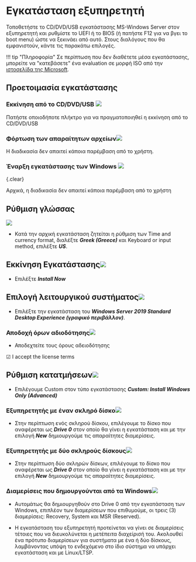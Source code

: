 # Εγκατάσταση εξυπηρετητή

Τοποθετήστε το CD/DVD/USB εγκατάστασης MS-Windows Server στον εξυπηρετητή και
ρυθμίστε το UEFI ή το BIOS (ή πατήστε F12 για να βγει το boot menu) ώστε να
ξεκινάει από αυτό. Στους διαλόγους που θα εμφανιστούν, κάντε τις παρακάτω
επιλογές.

!!! tip "Πληροφορία"
    Σε περίπτωση που δεν διαθέτετε μέσα εγκατάστασης, μπορείτε να "κατεβάσετε"
    ένα evaluation σε μορφή ISO από την [ιστοσελίδα της
    Microsoft](https://www.microsoft.com/en-us/evalcenter/evaluate-windows-server-2019).

## Προετοιμασία εγκατάστασης

### Εκκίνηση από το CD/DVD/USB [![](01-boot-from-media.png)](01-boot-from-media.png)

Πατήστε οποιοδήποτε πλήκτρο για να πραγματοποιηθεί η εκκίνηση από το CD/DVD/USB

### Φόρτωση των απαραίτητων αρχείων[![](02-boot-in-progress.png)](02-boot-in-progress.png)

Η διαδικασία δεν απαιτεί κάποια παρέμβαση από το χρήστη.

### Έναρξη εγκατάστασης των Windows [![](03-boot-in-progress.png)](03-boot-in-progress.png)
{.clear}

Αρχικά, η διαδικασία δεν απαιτεί κάποια παρέμβαση από το χρήστη

## Ρύθμιση γλώσσας

[![](04-language-settings.png)](04-language-settings.png)

- Κατά την αρχική εγκατάσταση ζητείται η ρύθμιση των Time and currency format, διαλέξτε ***Greek (Greece)*** και Keyboard or input method, επιλέξτε ***US***.

## Εκκίνηση Εγκατάστασης[![](05-install-now.png)](05-install-now.png)

- Επιλέξτε ***Install Now***

## Επιλογή λειτουργικού συστήματος[![](06-select-flavor.png)](06-select-flavor.png)

- Επιλέξτε την εγκατάσταση του ***Windows Server 2019 Standard Desktop Experience (γραφικό περιβάλλον)***.

### Αποδοχή όρων αδιοδότησης[![](07-license.png)](07-license.png)

- Αποδεχτείτε τους όρους αδειοδότησης

☑ I accept the license terms

## Ρύθμιση κατατμήσεων[![](08-custom-installation.png)](08-custom-installation.png)

- Επιλέγουμε Custom στον τύπο εγκατάστασης ***Custom: Install Windows Only (Advanced)***

### Εξυπηρετητής με έναν σκληρό δίσκο[![](09-one-disk.png)](09-one-disk.png)

- Στην περίπτωση ενός σκληρού δίσκου, επιλέγουμε το δίσκο που αναφέρεται ως ***Drive 0*** στον οποίο θα γίνει η εγκατάσταση και με την επιλογή ***New*** δημιουργούμε τις απαραίτητες διαμερίσεις.


### Εξυπηρετητής με δύο σκληρούς δίσκους[![](10-two-disks.png)](10-two-disks.png)

- Στην περίπτωση δύο σκληρών δίσκων, επιλέγουμε το δίσκο που αναφέρεται ως ***Drive 0*** στον οποίο θα γίνει η εγκατάσταση και με την επιλογή ***New*** δημιουργούμε τις απαραίτητες διαμερίσεις.

### Διαμερίσεις που δημουργούνται από τα Windows[![](11-select-partition.png)](11-select-partition.png)

- Αυτομάτως θα δημιουργηθούν στο Drive 0 από την εγκατάσταση των Windows, επιπλέον των διαμερίσεων που επιθυμούμε, οι τρεις (3) διαμερίσεις: Recovery, System και MSR (Reserved).

- Η εγκατάσταση του εξυπηρετητή προτείνεται να γίνει σε διαμερίσεις τέτοιες που να διευκολύνεται η μετέπειτα διαχείρισή του. Ακολουθεί ένα πρότυπο διαμερίσεων για συστήματα με ένα ή δύο δίσκους, λαμβάνοντας υπόψη το ενδεχόμενο στο ίδιο σύστημα να υπάρχει εγκατάσταση και με Linux/LTSP.
